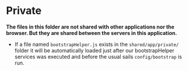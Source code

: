 # Private
**The files in this folder are not shared with other applications nor the browser.
But they are shared between the servers in this application.**

- If a file named `bootstrapHelper.js` exists in the `shared/app/private/` folder it will be automatically loaded just after our bootstrapHelper services was executed and before the usual sails `config/bootstrap` is run.